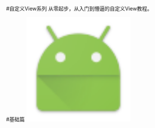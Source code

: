 ﻿#自定义View系列
从零起步，从入门到懵逼的自定义View教程。

#基础篇
<a href="https://github.com/VampireCarrot/CustomView/blob/master/README.md">
<img width="285" style = "max-width:100%;" src="https://github.com/VampireCarrot/CustomView/blob/master/app/src/main/res/mipmap-hdpi/ic_launcher.png"></img>
</a>







































































































































































































